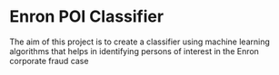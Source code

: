 # Enron POI Classifier
The aim of this project is to create a classifier using machine learning algorithms that helps in identifying persons of interest in the Enron corporate fraud case
